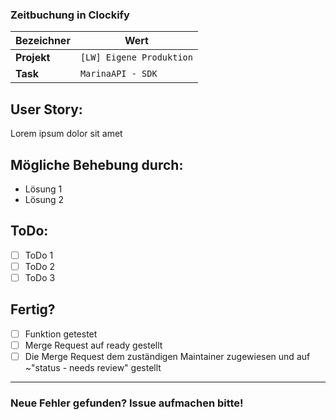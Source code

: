 ### Zeitbuchung in Clockify

| **Bezeichner** | **Wert**                 |                                                
|----------------|--------------------------|
| **Projekt**    | `[LW] Eigene Produktion` |                                               
| **Task**       | `MarinaAPI - SDK`        |

## User Story:

Lorem ipsum dolor sit amet

## Mögliche Behebung durch:

- Lösung 1
- Lösung 2

## ToDo:

- [ ] ToDo 1
- [ ] ToDo 2
- [ ] ToDo 3

## Fertig?

- [ ] Funktion getestet
- [ ] Merge Request auf ready gestellt
- [ ] Die Merge Request dem zuständigen Maintainer zugewiesen und auf ~"status - needs review" gestellt

---

### Neue Fehler gefunden? Issue aufmachen bitte!